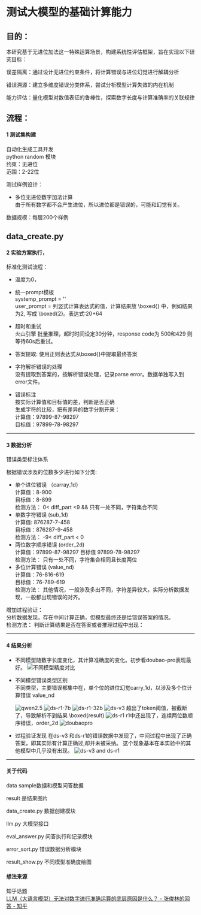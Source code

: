 # 测试大模型的基础计算能力

## 目的：  
本研究基于无进位加法这一特殊运算场景，构建系统性评估框架，旨在实现以下研究目标：

误差隔离：通过设计无进位约束条件，将计算错误与进位幻觉进行解耦分析

错误溯源：建立多维度错误分类体系，尝试分析模型计算失效的内在机制

能力评估：量化模型对数值表征的鲁棒性，探索数字长度与计算准确率的关联规律


## 流程： 
#### 1 测试集构建

自动化生成工具开发  
python random 模块  
约束：无进位  
范围：2-22位  
    

测试样例设计：
- 多位无进位数字加法计算   
  由于所有数字都不会产生进位，所以进位都是错误的，可能和幻觉有关。  
  
数据规模：每层200个样例

data_create.py
------------
#### 2 实验方案执行，

标准化测试流程：
- 温度为0，
- 统一prompt模板  
    systemp_prompt = ''  
    user_prompt = 列竖式计算表达式的值，计算结果放 \boxed{} 中，例如结果为2, 写成 \boxed{2}。表达式:20+64  

- 超时和重试  
     火山引擎 批量推理，超时时间设定30分钟，response code为 500和429 则等待60s后重试。
- 答案提取: 
     使用正则表达式从boxed{}中提取最终答案  

- 字符解析错误的处理    
     没有提取到答案的，按解析错误处理，记录parse error。数据单独写入到error文件。  
    

- 错误标注   
   按实际计算值和目标值的差，判断是否正确  
   生成字符的比较，把有差异的数字分割开来：   
   计算值：97899-87-98297  
   目标值：97899-78-98297 

-------------------
#### 3 数据分析


错误类型标注体系  

根据错误涉及的位数多少进行如下分类: 

- 单个进位错误 （carray_1d）  
  计算值：8-900    
  目标值：8-899  
  检测方法： 0< diff_part <9   &&  只有一处不同，字符集合不同
- 单数字符错误  (sub_1d)    
  计算值: 876287-7-458  
  目标值：876287-9-458  
  检测方法： -9< diff_part < 0  
- 两位数字顺序错误 (order_2d)   
  计算值：97899-87-98297
  目标值  97899-78-98297  
  检测方法：  只有一处不同，字符集合相同且长度两位    
- 多位计算错误  (value_nd)  
  计算值：76-816-619   
  目标值：76-789-619   
  检测方法： 其他情况，一般涉及多出不同，字符差异较大。实际分析数据发现，一般都出现错误的对齐。  


增加过程验证：    
分析数据发现，存在中间计算正确，但模型最终还是给错误答案的情况。  
检测方法： 判断计算结果是否在答案或者推理过程中出现：    
  
------------
#### 4 结果分析
- 不同模型随数字长度变化，其计算准确度的变化。初步看doubao-pro表现最好。
  ![不同模型精度对比](result/accuracy_comparison_digits2-22.png)

- 不同模型错误类型区别   
   不同类型，主要错误都集中在，单个位的进位幻觉carry_1d，以涉及多个位计算错误  value_nd

  ![qwen2.5](result/eval_qwen2.5-ollama-q4_details_digits2-22_error_analysis.png)
  ![ds-r1-7b](result/eval_ds-r1-7b_Batch_details_digits2-22_error_analysis.png)
  ![ds-r1-32b](result/eval_ds-r1-32b_Batch_details_digits2-22_error_analysis.png)
  ![ds-v3](result/eval_ds-v3_Batch_details_digits2-22_error_analysis.png) 
           超出了token阈值，被截断了，导致解析不到结果 \boxed{result} 
  ![ds-r1](result/eval_ds-r1_Batch_details_digits2-22_error_analysis.png) 
           r1中还出现了，连续两位数顺序错误，order_2d
  ![doubaopro](result/eval_doubao-pro_Batch_details_digits2-22_error_analysis.png)

- 过程验证发现 
   在ds-v3 和ds-r1的错误数据中发现了，中间过程中出现了正确答案，即其实际有计算正确过,却并未被采纳。
   这个现象基本在本实验中的其他模型中几乎没有出现。 
  ![ds-v3 and ds-r1](/result/process_correct_in_steps.PNG)

---------------
#### 关于代码

data sample数据和模型问答数据  

result 是结果图片  

data_create.py 数据创建模块  

llm.py 大模型接口

eval_answer.py 问答执行和记录模块

error_sort.py 错误数据分析模块

result_show.py 不同模型准确度绘图  


#### 想法来源

知乎话题  
[LLM（大语言模型）无法对数字进行准确运算的底层原因是什么？ - 张俊林的回答 - 知乎](https://www.zhihu.com/question/654932431/answer/3522356508)